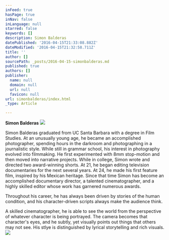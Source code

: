 ```yaml
---
inFeed: true
hasPage: true
inNav: false
inLanguage: null
starred: false
keywords: []
description: Simon Balderas
datePublished: '2016-04-15T21:33:08.882Z'
dateModified: '2016-04-15T21:32:58.711Z'
title: ''
author: []
sourcePath: _posts/2016-04-15-simonbalderas.md
published: true
authors: []
publisher:
  name: null
  domain: null
  url: null
  favicon: null
url: simonbalderas/index.html
_type: Article

---
```

**Simon Balderas**
![](https://the-grid-user-content.s3-us-west-2.amazonaws.com/25f31239-2b83-4a75-860a-23fd3640aad5.jpg)

Simon Balderas graduated from UC Santa Barbara with a degree in Film Studies.  At an unusually young age, he became an accomplished photographer, spending  hours in the darkroom and photographing in a journalistic style.   While still in grammar school, his interest in photography  evolved into filmmaking.  He first experimented with 8mm stop-motion and then moved into narrative projects. While in college, Simon wrote and directed two award-winning shorts. At 21, he began editing television documentaries for the next several years. At 24, he made his first feature film, inspired by his Mexican heritage.  Since that time Simon has become an accomplished documentary director, a talented cinematographer, and a highly skilled editor whose work has garnered numerous awards.

Throughout his career, he has always been driven by stories of the human condition, and his character-driven scripts always make the audience think. 

A skilled cinematographer, he is able to see the world from the perspective of whatever character is being portrayed.  The camera becomes that character's eyes,  and he subtly, yet visually points out things that others may not see. His stlye is distinguished by lyrical storytelling and rich visuals.
![](https://the-grid-user-content.s3-us-west-2.amazonaws.com/9bee4089-a0cc-4fec-9bd0-2ae08799177c.jpg)